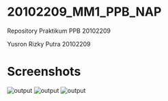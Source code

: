 # 20102209_MM1_PPB_NAP
Repository Praktikum PPB 20102209

Yusron Rizky Putra
20102209

# Screenshots
![output](https://github.com/dev20102209/20102209_MM1_PPB_NAP/blob/pertemuan-9-selesai/screenshots/login%20popup.png)
![output](https://github.com/dev20102209/20102209_MM1_PPB_NAP/blob/pertemuan-9-selesai/screenshots/login_berhasil.png)
![output](https://github.com/dev20102209/20102209_MM1_PPB_NAP/blob/pertemuan-9-selesai/screenshots/home_note.png)


